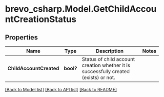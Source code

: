 # brevo_csharp.Model.GetChildAccountCreationStatus
## Properties

Name | Type | Description | Notes
------------ | ------------- | ------------- | -------------
**ChildAccountCreated** | **bool?** | Status of child account creation whether it is successfully created (exists) or not. | 

[[Back to Model list]](../README.md#documentation-for-models) [[Back to API list]](../README.md#documentation-for-api-endpoints) [[Back to README]](../README.md)

